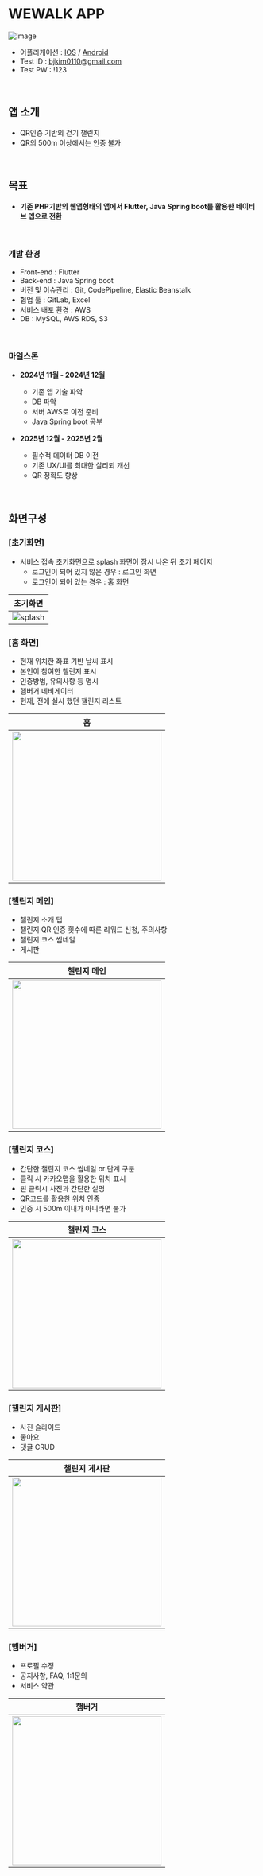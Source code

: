 # WEWALK APP
![image](https://github.com/user-attachments/assets/f9d6e005-a20a-406c-9346-c12f6cdb9e20)


- 어플리케이션 : [IOS](https://apps.apple.com/kr/app/%EC%9C%84%EC%9B%8C%ED%81%AC/id1586091495) / [Android](https://play.google.com/store/apps/details?id=com.inplusweb.wewalk&hl=ko)
- Test ID : bjkim0110@gmail.com
- Test PW : !123

<br>

## 앱 소개

- QR인증 기반의 걷기 챌린지
- QR의 500m 이상에서는 인증 불가

<br>

## 목표
- **기존 PHP기반의 웹앱형태의 앱에서 Flutter, Java Spring boot를 활용한 네이티브 앱으로 전환**
 
<br>

### 개발 환경

- Front-end : Flutter
- Back-end : Java Spring boot
- 버전 및 이슈관리 : Git, CodePipeline, Elastic Beanstalk
- 협업 툴 : GitLab, Excel
- 서비스 배포 환경 : AWS
- DB : MySQL, AWS RDS, S3

<br>

### 마일스톤
- **2024년 11월 - 2024년 12월**
    - 기존 앱 기술 파악
    - DB 파악
    - 서버 AWS로 이전 준비
    - Java Spring boot 공부

- **2025년 12월 - 2025년 2월**
    - 필수적 데이터 DB 이전
    - 기존 UX/UI를 최대한 살리되 개선
    - QR 정확도 향상

<br>

## 화면구성

### [초기화면]
- 서비스 접속 초기화면으로 splash 화면이 잠시 나온 뒤 초기 페이지
    - 로그인이 되어 있지 않은 경우 : 로그인 화면
    - 로그인이 되어 있는 경우 : 홈 화면

| 초기화면 |
|----------|
|![splash](https://github.com/user-attachments/assets/9213bb5b-ecdc-49fe-9217-570f02967804)|


### [홈 화면]
- 현재 위치한 좌표 기반 날씨 표시
- 본인이 참여한 챌린지 표시
- 인증방법, 유의사항 등 명시
- 햄버거 네비게이터
- 현재, 전에 실시 했던 챌린지 리스트

| 홈 |
|----------|
|<img src="https://github.com/user-attachments/assets/d382fb77-faf0-4f45-94d0-e714b8c6b6cb" width="300"/>|


### [챌린지 메인]
- 챌린지 소개 탭
- 챌린지 QR 인증 횟수에 따른 리워드 신청, 주의사항
- 챌린지 코스 썸네일
- 게시판

| 챌린지 메인 |
|----------|
|<img src="https://github.com/user-attachments/assets/fa0f6060-b887-4cdc-b20b-df3fac1ff9b0" width="300"/>|


### [챌린지 코스]
- 간단한 챌린지 코스 썸네일 or 단계 구분
- 클릭 시 카카오맵을 활용한 위치 표시
- 핀 클릭시 사진과 간단한 설명
- QR코드를 활용한 위치 인증
- 인증 시 500m 이내가 아니라면 불가

| 챌린지 코스 |
|----------|
|<img src="https://github.com/user-attachments/assets/7048033f-d789-4242-b025-24119563f45e" width="300"/>|


### [챌린지 게시판]
- 사진 슬라이드
- 좋아요
- 댓글 CRUD

| 챌린지 게시판 |
|----------|
|<img src="https://github.com/user-attachments/assets/2221d901-1d01-4401-b361-7b35f38fba26" width="300"/>|


### [햄버거]
- 프로필 수정
- 공지사항, FAQ, 1:1문의
- 서비스 약관

| 햄버거 |
|----------|
|<img src="https://github.com/user-attachments/assets/11dc1f8a-adfa-4577-8586-686156fa6308" width="300"/>|
